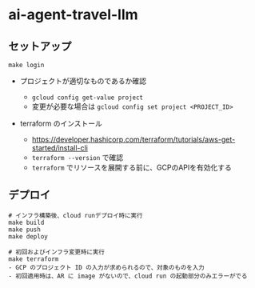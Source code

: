 # ai-agent-travel-llm

## セットアップ

```
make login
```
- プロジェクトが適切なものであるか確認
  - `gcloud config get-value project`
  - 変更が必要な場合は `gcloud config set project <PROJECT_ID>`

- terraform のインストール
  - https://developer.hashicorp.com/terraform/tutorials/aws-get-started/install-cli
  - `terraform --version` で確認
  - `terraform` でリソースを展開する前に、GCPのAPIを有効化する

## デプロイ

```
# インフラ構築後、cloud runデプロイ時に実行
make build
make push
make deploy

# 初回およびインフラ変更時に実行
make terraform
- GCP のプロジェクト ID の入力が求められるので、対象のものを入力
- 初回適用時は、AR に image がないので、cloud run の起動部分のみエラーがでる
```
